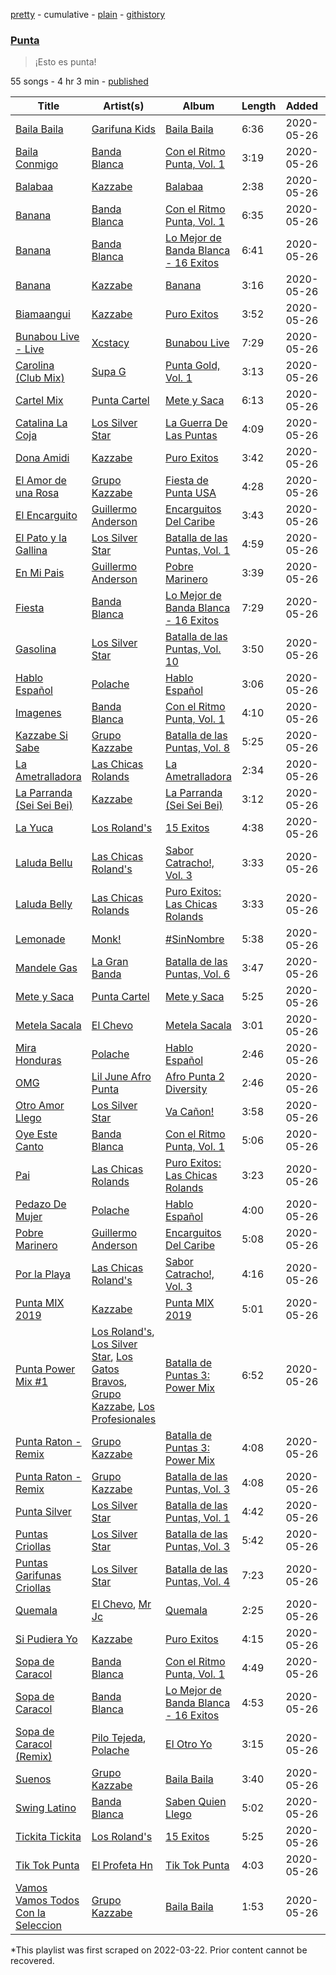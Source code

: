 [pretty](/playlists/pretty/37i9dQZF1DWTOCFhDS6muW.md) - cumulative - [plain](/playlists/plain/37i9dQZF1DWTOCFhDS6muW) - [githistory](https://github.githistory.xyz/mackorone/spotify-playlist-archive/blob/main/playlists/plain/37i9dQZF1DWTOCFhDS6muW)

### [Punta](https://open.spotify.com/playlist/37i9dQZF1DWTOCFhDS6muW)

> ¡Esto es punta!

55 songs - 4 hr 3 min - [published](https://open.spotify.com/playlist/3CugKSm2PhA83VrYcz2ukm)

| Title | Artist(s) | Album | Length | Added | Removed |
|---|---|---|---|---|---|
| [Baila Baila](https://open.spotify.com/track/6h5a02bpNo0UKpMLWcXTEl) | [Garifuna Kids](https://open.spotify.com/artist/6OfSdKAmgozL3jAzHmszxo) | [Baila Baila](https://open.spotify.com/album/2NfTKjVHOCQTYFfvTRjL8W) | 6:36 | 2020-05-26 |  |
| [Baila Conmigo](https://open.spotify.com/track/7Fz5tD8bvsohPYBRwTFv54) | [Banda Blanca](https://open.spotify.com/artist/1Ykx49KpY0FqIXUwyuD3TJ) | [Con el Ritmo Punta, Vol\. 1](https://open.spotify.com/album/6EuZoWfCGfjeXVMs06m4K7) | 3:19 | 2020-05-26 | 2022-06-16 |
| [Balabaa](https://open.spotify.com/track/6DYHFCm0nVsH5td5hYAXFe) | [Kazzabe](https://open.spotify.com/artist/758FKId0OeNnHwnFP2pwFv) | [Balabaa](https://open.spotify.com/album/6X7kzkdTLV3Kqtm3kdnH3l) | 2:38 | 2020-05-26 | 2022-06-17 |
| [Banana](https://open.spotify.com/track/7rScvdOFYinD8HiBZuvr1L) | [Banda Blanca](https://open.spotify.com/artist/1Ykx49KpY0FqIXUwyuD3TJ) | [Con el Ritmo Punta, Vol\. 1](https://open.spotify.com/album/6EuZoWfCGfjeXVMs06m4K7) | 6:35 | 2020-05-26 | 2022-06-17 |
| [Banana](https://open.spotify.com/track/2dflysZU7k5JZk47QeKHCH) | [Banda Blanca](https://open.spotify.com/artist/1Ykx49KpY0FqIXUwyuD3TJ) | [Lo Mejor de Banda Blanca \- 16 Exitos](https://open.spotify.com/album/696Y05qV9YgqTqA8gPmY20) | 6:41 | 2020-05-26 | 2022-06-15 |
| [Banana](https://open.spotify.com/track/61AxjjJ98vp7XOzUVutY3l) | [Kazzabe](https://open.spotify.com/artist/758FKId0OeNnHwnFP2pwFv) | [Banana](https://open.spotify.com/album/4gcyP6xuH2Dz69J7gaNAeR) | 3:16 | 2020-05-26 |  |
| [Biamaangui](https://open.spotify.com/track/1VzspFOoNXhEEzMqgCNQf9) | [Kazzabe](https://open.spotify.com/artist/758FKId0OeNnHwnFP2pwFv) | [Puro Exitos](https://open.spotify.com/album/42LKEb3ZUrsCTXtSvVX8W7) | 3:52 | 2020-05-26 | 2022-06-16 |
| [Bunabou Live \- Live](https://open.spotify.com/track/3bk84Tl2e3UHheILeVkqIF) | [Xcstacy](https://open.spotify.com/artist/7ACGfyzJQTp8Lehdcy8tZi) | [Bunabou Live](https://open.spotify.com/album/6ONVn4d2fJceFUoWzv0LEc) | 7:29 | 2020-05-26 |  |
| [Carolina \(Club Mix\)](https://open.spotify.com/track/44vM0hGs6C6GMvoFrAJpGH) | [Supa G](https://open.spotify.com/artist/4lJKjqL2fCL4yfNyKhm1sB) | [Punta Gold, Vol\. 1](https://open.spotify.com/album/6kN8KMWQJRLCKJtV06Rkdk) | 3:13 | 2020-05-26 |  |
| [Cartel Mix](https://open.spotify.com/track/6Nz76UrhYm9Pr2JTpkKDGP) | [Punta Cartel](https://open.spotify.com/artist/0WJay6Qc1qWjeppQf2TvyM) | [Mete y Saca](https://open.spotify.com/album/6LZYFwkUpoUd2UiMnsnIeV) | 6:13 | 2020-05-26 |  |
| [Catalina La Coja](https://open.spotify.com/track/0YRYTEfZUNm1oxEVbJYmWB) | [Los Silver Star](https://open.spotify.com/artist/6CTqFWJlzyKHtEcVfdLMsP) | [La Guerra De Las Puntas](https://open.spotify.com/album/7MRIkW4ZvHEVWVvoGDieW8) | 4:09 | 2020-05-26 | 2022-06-17 |
| [Dona Amidi](https://open.spotify.com/track/6I9E346OLKTAu8bG2ZA6cs) | [Kazzabe](https://open.spotify.com/artist/758FKId0OeNnHwnFP2pwFv) | [Puro Exitos](https://open.spotify.com/album/42LKEb3ZUrsCTXtSvVX8W7) | 3:42 | 2020-05-26 |  |
| [El Amor de una Rosa](https://open.spotify.com/track/1PZrgNt6DYEcKhK3PHUngt) | [Grupo Kazzabe](https://open.spotify.com/artist/5BclDYLlC8kap9AJhDWca3) | [Fiesta de Punta USA](https://open.spotify.com/album/08CZ6kTp8bTgIWmmMryA0s) | 4:28 | 2020-05-26 |  |
| [El Encarguito](https://open.spotify.com/track/4HVA1hDrurIxBFUShrL4if) | [Guillermo Anderson](https://open.spotify.com/artist/6rxRjKb9HsicUr844FIfpy) | [Encarguitos Del Caribe](https://open.spotify.com/album/2ma5OpIYAH0fZm3H23krvR) | 3:43 | 2020-05-26 |  |
| [El Pato y la Gallina](https://open.spotify.com/track/03Q4wMa2PzvRfgiwJjAJmW) | [Los Silver Star](https://open.spotify.com/artist/6CTqFWJlzyKHtEcVfdLMsP) | [Batalla de las Puntas, Vol\. 1](https://open.spotify.com/album/09uhrRQqKBnW5ugfapzP7C) | 4:59 | 2020-05-26 |  |
| [En Mi Pais](https://open.spotify.com/track/78inhCoJFx1M9ZRBG6Nbhp) | [Guillermo Anderson](https://open.spotify.com/artist/6rxRjKb9HsicUr844FIfpy) | [Pobre Marinero](https://open.spotify.com/album/6PISCk0SEOHNFHheKDmUFj) | 3:39 | 2020-05-26 | 2022-06-12 |
| [Fiesta](https://open.spotify.com/track/0DekuxPNx9ImAWQHXldJ9P) | [Banda Blanca](https://open.spotify.com/artist/1Ykx49KpY0FqIXUwyuD3TJ) | [Lo Mejor de Banda Blanca \- 16 Exitos](https://open.spotify.com/album/696Y05qV9YgqTqA8gPmY20) | 7:29 | 2020-05-26 |  |
| [Gasolina](https://open.spotify.com/track/56AynhuITWeIpfjczp8SPu) | [Los Silver Star](https://open.spotify.com/artist/6CTqFWJlzyKHtEcVfdLMsP) | [Batalla de las Puntas, Vol\. 10](https://open.spotify.com/album/5GTHEoUqGOqsE0tIwLcz0I) | 3:50 | 2020-05-26 | 2022-06-15 |
| [Hablo Español](https://open.spotify.com/track/7g4O8xQEMzHDkLmP0YrG14) | [Polache](https://open.spotify.com/artist/407pHQytUNjAXT1tm0AyzY) | [Hablo Español](https://open.spotify.com/album/4udLcy2RzMNeJ9wlUu6RXh) | 3:06 | 2020-05-26 |  |
| [Imagenes](https://open.spotify.com/track/70T2o1RBFIaOImnNiP7J5t) | [Banda Blanca](https://open.spotify.com/artist/1Ykx49KpY0FqIXUwyuD3TJ) | [Con el Ritmo Punta, Vol\. 1](https://open.spotify.com/album/6EuZoWfCGfjeXVMs06m4K7) | 4:10 | 2020-05-26 |  |
| [Kazzabe Si Sabe](https://open.spotify.com/track/62EVmDdeHE4eh3BrjnTSvA) | [Grupo Kazzabe](https://open.spotify.com/artist/5BclDYLlC8kap9AJhDWca3) | [Batalla de las Puntas, Vol\. 8](https://open.spotify.com/album/3vmeY6fDHyZ0zSe3mTEEBX) | 5:25 | 2020-05-26 |  |
| [La Ametralladora](https://open.spotify.com/track/3Ol5CO3rrv4J1jOqODdUN6) | [Las Chicas Rolands](https://open.spotify.com/artist/3EvFD7zFZPxbFpwmhSUrYz) | [La Ametralladora](https://open.spotify.com/album/4hcuHrnnwvlSFFdZMm63V8) | 2:34 | 2020-05-26 | 2022-06-17 |
| [La Parranda \(Sei Sei Bei\)](https://open.spotify.com/track/3EJTCYD1PUIpYIz11C028p) | [Kazzabe](https://open.spotify.com/artist/758FKId0OeNnHwnFP2pwFv) | [La Parranda \(Sei Sei Bei\)](https://open.spotify.com/album/1YAZf04dRwNpRg689EKfgI) | 3:12 | 2020-05-26 |  |
| [La Yuca](https://open.spotify.com/track/04DMd80zGUt5W21LDDQTI8) | [Los Roland's](https://open.spotify.com/artist/5Gczy2Me3LRBiQG5L1egQc) | [15 Exitos](https://open.spotify.com/album/2IngTHJIfGVYyVWDVplvIr) | 4:38 | 2020-05-26 |  |
| [Laluda Bellu](https://open.spotify.com/track/2ai1tq6mhy5txOwlEoZeX6) | [Las Chicas Roland's](https://open.spotify.com/artist/2oLp10TY7Q546LJxtsc2cl) | [Sabor Catracho!, Vol\. 3](https://open.spotify.com/album/5dhtHl14R6ZTQwdEsrH0HT) | 3:33 | 2020-05-26 | 2022-06-17 |
| [Laluda Belly](https://open.spotify.com/track/2cqDTVnHeHN3DTIVdzwOex) | [Las Chicas Rolands](https://open.spotify.com/artist/3EvFD7zFZPxbFpwmhSUrYz) | [Puro Exitos: Las Chicas Rolands](https://open.spotify.com/album/4T4kwbbas6ZdwBYUCVPfeY) | 3:33 | 2020-05-26 |  |
| [Lemonade](https://open.spotify.com/track/3LbCsrnMpVIXxpLE87LVz4) | [Monk!](https://open.spotify.com/artist/51qXkPsS846b0NBGpA8xIo) | [\#SinNombre](https://open.spotify.com/album/22d3Myqd47RVnNcuVUhZKE) | 5:38 | 2020-05-26 |  |
| [Mandele Gas](https://open.spotify.com/track/75XWB4hpjYqw7beNddHhhe) | [La Gran Banda](https://open.spotify.com/artist/7bUAuQ2SZDbUbRgEPPeBBo) | [Batalla de las Puntas, Vol\. 6](https://open.spotify.com/album/5zKgSHI93j3BpGncORJ87T) | 3:47 | 2020-05-26 |  |
| [Mete y Saca](https://open.spotify.com/track/5VLpKWHfSig8NU1mdsr5Re) | [Punta Cartel](https://open.spotify.com/artist/0WJay6Qc1qWjeppQf2TvyM) | [Mete y Saca](https://open.spotify.com/album/6LZYFwkUpoUd2UiMnsnIeV) | 5:25 | 2020-05-26 | 2022-06-16 |
| [Metela Sacala](https://open.spotify.com/track/0XfQtIY7TqdPzowUopof7U) | [El Chevo](https://open.spotify.com/artist/2vC9dN2ebF9lBbAFlIUeL4) | [Metela Sacala](https://open.spotify.com/album/76RLt9PsMCiN2z8iC7Hxho) | 3:01 | 2020-05-26 |  |
| [Mira Honduras](https://open.spotify.com/track/0FbnL9EfyZFhJGorVG7GQg) | [Polache](https://open.spotify.com/artist/407pHQytUNjAXT1tm0AyzY) | [Hablo Español](https://open.spotify.com/album/4udLcy2RzMNeJ9wlUu6RXh) | 2:46 | 2020-05-26 | 2022-06-16 |
| [OMG](https://open.spotify.com/track/4CHL91BCEIgpqGS8ii1sqN) | [Lil June Afro Punta](https://open.spotify.com/artist/1GGJqRN2ghXJ2w83Nf6FMS) | [Afro Punta 2 Diversity](https://open.spotify.com/album/7i3icRBoz4sIUhFQsYbjWw) | 2:46 | 2020-05-26 |  |
| [Otro Amor Llego](https://open.spotify.com/track/759uPQuPn0hm8ZclHOVRn9) | [Los Silver Star](https://open.spotify.com/artist/6CTqFWJlzyKHtEcVfdLMsP) | [Va Cañon!](https://open.spotify.com/album/5RPlUSC5OJHeOuag7HTWUe) | 3:58 | 2020-05-26 |  |
| [Oye Este Canto](https://open.spotify.com/track/0jhgnwataSYhdxHF332pZH) | [Banda Blanca](https://open.spotify.com/artist/1Ykx49KpY0FqIXUwyuD3TJ) | [Con el Ritmo Punta, Vol\. 1](https://open.spotify.com/album/6EuZoWfCGfjeXVMs06m4K7) | 5:06 | 2020-05-26 |  |
| [Pai](https://open.spotify.com/track/7nVxxifuVHGa97WVNIVoMG) | [Las Chicas Rolands](https://open.spotify.com/artist/3EvFD7zFZPxbFpwmhSUrYz) | [Puro Exitos: Las Chicas Rolands](https://open.spotify.com/album/4T4kwbbas6ZdwBYUCVPfeY) | 3:23 | 2020-05-26 |  |
| [Pedazo De Mujer](https://open.spotify.com/track/5neKwHtMhfMCggUrlxrVwW) | [Polache](https://open.spotify.com/artist/407pHQytUNjAXT1tm0AyzY) | [Hablo Español](https://open.spotify.com/album/4udLcy2RzMNeJ9wlUu6RXh) | 4:00 | 2020-05-26 |  |
| [Pobre Marinero](https://open.spotify.com/track/0FqthNlBdnwU3OjPG5Tkml) | [Guillermo Anderson](https://open.spotify.com/artist/6rxRjKb9HsicUr844FIfpy) | [Encarguitos Del Caribe](https://open.spotify.com/album/2ma5OpIYAH0fZm3H23krvR) | 5:08 | 2020-05-26 | 2022-06-17 |
| [Por la Playa](https://open.spotify.com/track/56NlIztGmrboS6icu0s8us) | [Las Chicas Roland's](https://open.spotify.com/artist/2oLp10TY7Q546LJxtsc2cl) | [Sabor Catracho!, Vol\. 3](https://open.spotify.com/album/5dhtHl14R6ZTQwdEsrH0HT) | 4:16 | 2020-05-26 |  |
| [Punta MIX 2019](https://open.spotify.com/track/4w4DKjVsfiOyzrDmmaKkKF) | [Kazzabe](https://open.spotify.com/artist/758FKId0OeNnHwnFP2pwFv) | [Punta MIX 2019](https://open.spotify.com/album/3ZLQoQNQidVeEyoO3SwM1T) | 5:01 | 2020-05-26 |  |
| [Punta Power Mix \#1](https://open.spotify.com/track/6ShPz1zUeNRSvqd1PEDbGA) | [Los Roland's](https://open.spotify.com/artist/5Gczy2Me3LRBiQG5L1egQc), [Los Silver Star](https://open.spotify.com/artist/6CTqFWJlzyKHtEcVfdLMsP), [Los Gatos Bravos](https://open.spotify.com/artist/23x4x5UNEViCHjSH5OjBFL), [Grupo Kazzabe](https://open.spotify.com/artist/5BclDYLlC8kap9AJhDWca3), [Los Profesionales](https://open.spotify.com/artist/1TqVXHYQ9N6jdjW0cWDbzs) | [Batalla de Puntas 3: Power Mix](https://open.spotify.com/album/61cxt6Q8r6STi4zsGVsKZT) | 6:52 | 2020-05-26 |  |
| [Punta Raton \- Remix](https://open.spotify.com/track/7oWeHjwwEdPyZZVSV6koR2) | [Grupo Kazzabe](https://open.spotify.com/artist/5BclDYLlC8kap9AJhDWca3) | [Batalla de Puntas 3: Power Mix](https://open.spotify.com/album/61cxt6Q8r6STi4zsGVsKZT) | 4:08 | 2020-05-26 |  |
| [Punta Raton \- Remix](https://open.spotify.com/track/614aWj40s31E4Vc4lGBDd0) | [Grupo Kazzabe](https://open.spotify.com/artist/5BclDYLlC8kap9AJhDWca3) | [Batalla de las Puntas, Vol\. 3](https://open.spotify.com/album/0kquKUN0kfVN1NX7157B3R) | 4:08 | 2020-05-26 | 2022-06-17 |
| [Punta Silver](https://open.spotify.com/track/6t4Sbn7GLk3yR8UnGFIZr0) | [Los Silver Star](https://open.spotify.com/artist/6CTqFWJlzyKHtEcVfdLMsP) | [Batalla de las Puntas, Vol\. 1](https://open.spotify.com/album/4uQrzFTwSjQahcjRUrAdoD) | 4:42 | 2020-05-26 |  |
| [Puntas Criollas](https://open.spotify.com/track/5wX1o7xplHkvs1zUkUL5sJ) | [Los Silver Star](https://open.spotify.com/artist/6CTqFWJlzyKHtEcVfdLMsP) | [Batalla de las Puntas, Vol\. 3](https://open.spotify.com/album/0kquKUN0kfVN1NX7157B3R) | 5:42 | 2020-05-26 | 2022-06-16 |
| [Puntas Garifunas Criollas](https://open.spotify.com/track/1dIQDYKOOoE4GuUXO5ReV9) | [Los Silver Star](https://open.spotify.com/artist/6CTqFWJlzyKHtEcVfdLMsP) | [Batalla de las Puntas, Vol\. 4](https://open.spotify.com/album/1vEUcr8MsYafqKDkSF4ptW) | 7:23 | 2020-05-26 |  |
| [Quemala](https://open.spotify.com/track/0NEBWdknV109G27t9N6p4C) | [El Chevo](https://open.spotify.com/artist/2vC9dN2ebF9lBbAFlIUeL4), [Mr Jc](https://open.spotify.com/artist/42TNOe97Vn2D6OgjNpaxZc) | [Quemala](https://open.spotify.com/album/1Jbvn94xFJLtzxVf63RoGB) | 2:25 | 2020-05-26 |  |
| [Si Pudiera Yo](https://open.spotify.com/track/7C0qwetoetcHa3Q4mCBCWz) | [Kazzabe](https://open.spotify.com/artist/758FKId0OeNnHwnFP2pwFv) | [Puro Exitos](https://open.spotify.com/album/42LKEb3ZUrsCTXtSvVX8W7) | 4:15 | 2020-05-26 |  |
| [Sopa de Caracol](https://open.spotify.com/track/53FCiG3Gvt6a3ZYExLeOtK) | [Banda Blanca](https://open.spotify.com/artist/1Ykx49KpY0FqIXUwyuD3TJ) | [Con el Ritmo Punta, Vol\. 1](https://open.spotify.com/album/6EuZoWfCGfjeXVMs06m4K7) | 4:49 | 2020-05-26 | 2022-06-17 |
| [Sopa de Caracol](https://open.spotify.com/track/4V8uHuLaBRxQ02H4YNCOO7) | [Banda Blanca](https://open.spotify.com/artist/1Ykx49KpY0FqIXUwyuD3TJ) | [Lo Mejor de Banda Blanca \- 16 Exitos](https://open.spotify.com/album/696Y05qV9YgqTqA8gPmY20) | 4:53 | 2020-05-26 |  |
| [Sopa de Caracol \(Remix\)](https://open.spotify.com/track/6NQt5wVpaE1dcwfYmjce7L) | [Pilo Tejeda](https://open.spotify.com/artist/0XVYCj51XvKccyphzKQOAc), [Polache](https://open.spotify.com/artist/407pHQytUNjAXT1tm0AyzY) | [El Otro Yo](https://open.spotify.com/album/6ybT0RRByP5X6ogdQioyaQ) | 3:15 | 2020-05-26 |  |
| [Suenos](https://open.spotify.com/track/7C28Z8QbcrEmLRCg1sBW8f) | [Grupo Kazzabe](https://open.spotify.com/artist/5BclDYLlC8kap9AJhDWca3) | [Baila Baila](https://open.spotify.com/album/4p7cukDbJpuArJP7IGsYvo) | 3:40 | 2020-05-26 |  |
| [Swing Latino](https://open.spotify.com/track/2kVZfr5MW8w7wc7v6ULwWK) | [Banda Blanca](https://open.spotify.com/artist/1Ykx49KpY0FqIXUwyuD3TJ) | [Saben Quien Llego](https://open.spotify.com/album/78w7svKazglFlKTtHOYht7) | 5:02 | 2020-05-26 | 2022-06-17 |
| [Tickita Tickita](https://open.spotify.com/track/0FELqIlEc43GwHNp5RjldW) | [Los Roland's](https://open.spotify.com/artist/5Gczy2Me3LRBiQG5L1egQc) | [15 Exitos](https://open.spotify.com/album/2IngTHJIfGVYyVWDVplvIr) | 5:25 | 2020-05-26 |  |
| [Tik Tok Punta](https://open.spotify.com/track/7iwTstDIwSEaVOZpX0Q7Cg) | [El Profeta Hn](https://open.spotify.com/artist/5SAevBqeFfy5EKnBtPT1kU) | [Tik Tok Punta](https://open.spotify.com/album/4wWYKIyOnM5XRnGHeulW2Y) | 4:03 | 2020-05-26 |  |
| [Vamos Vamos Todos Con la Seleccion](https://open.spotify.com/track/68qPcByui0DvzHLxZKuVzl) | [Grupo Kazzabe](https://open.spotify.com/artist/5BclDYLlC8kap9AJhDWca3) | [Baila Baila](https://open.spotify.com/album/4p7cukDbJpuArJP7IGsYvo) | 1:53 | 2020-05-26 |  |

\*This playlist was first scraped on 2022-03-22. Prior content cannot be recovered.
